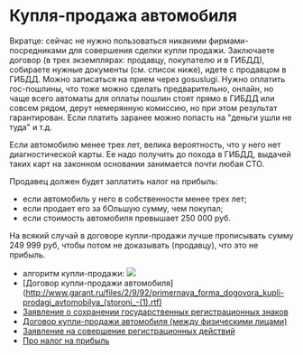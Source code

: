 # Купля-продажа автомобиля

Вкратце: сейчас не нужно пользоваться никакими фирмами-посредниками для совершения сделки купли продажи. Заключаете договор (в трех экземплярах: продавцу, покупателю и в ГИБДД), собираете нужные документы (см. список ниже), идете с продавцом в ГИБДД. Можно записаться на прием через gosuslugi. Нужно оплатить гос-пошлины, что тоже можно сделать предварительно, онлайн, но чаще всего автоматы для оплаты пошлин стоят прямо в ГИБДД или совсем рядом, дерут немерянную комиссию, но при этом результат гарантирован. Если платить заранее можно попасть на "деньги ушли не туда" и т.д.

Если автомобилю менее трех лет, велика вероятность, что у него нет диагностической карты. Ее надо получить до похода в ГИБДД, выдачей таких карт на законном основании занимается почти любая СТО.

Продавец должен будет заплатить налог на прибыль:

* если автомобиль у него в собственности менее трех лет;
* если продает его за бОльшую сумму, чем покупал;
* если стоимость автомобиля превышает 250 000 руб.

На всякий случай в договоре купли-продажи лучше прописывать сумму 249 999 руб, чтобы потом не доказывать (продавцу), что это не прибыль.

* алгоритм купли-продажи: ![](http://www.garant.ru/files/2/1/501312/registratsiya_avto_s_15_chisla_kraynyaya_site(2).jpg)
* [Договор купли-продажи автомобиля](http://www.garant.ru/files/2/9/92/primernaya_forma_dogovora_kupli-prodagi_avtomobilya_(storoni_-(1).rtf)
* [Заявление о сохранении государственных регистрационных знаков](http://www.garant.ru/files/2/9/92/zayvlenie_na_sohranenie_nomerov.rtf)
* [Договор купли-продажи автомобиля (между физическими лицами)](http://www.garant.ru/files/2/9/92/primernaja_forma_dogovora_kupli-prodazhi_avtomobilja_(mezhdu_fizicheskimi_licami).odt)
* [Заявление на совершение регистрационных действий](http://www.garant.ru/files/6/3/499736/zayavlenie_na_registratsiyu_ts.rtf)
* [Про налог на прибыль](http://sovetnik.consultant.ru/nalog_na_avtomobil/kakoj_nalog_s_prodazhi_avtomobilya_v_2014-2015_g_poryadok_uplaty_pri_prodazhe/)
